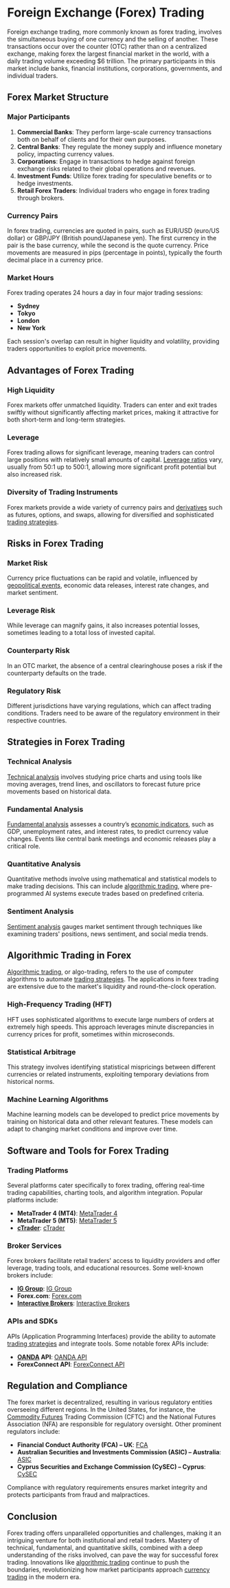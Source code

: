 # Foreign Exchange (Forex) Trading

Foreign exchange trading, more commonly known as forex trading, involves the simultaneous buying of one currency and the selling of another. These transactions occur over the counter (OTC) rather than on a centralized exchange, making forex the largest financial market in the world, with a daily trading volume exceeding $6 trillion. The primary participants in this market include banks, financial institutions, corporations, governments, and individual traders.

## Forex Market Structure

### Major Participants

1. **Commercial Banks**: They perform large-scale currency transactions both on behalf of clients and for their own purposes.
2. **Central Banks**: They regulate the money supply and influence monetary policy, impacting currency values.
3. **Corporations**: Engage in transactions to hedge against foreign exchange risks related to their global operations and revenues.
4. **Investment Funds**: Utilize forex trading for speculative benefits or to hedge investments.
5. **Retail Forex Traders**: Individual traders who engage in forex trading through brokers.

### Currency Pairs

In forex trading, currencies are quoted in pairs, such as EUR/USD (euro/US dollar) or GBP/JPY (British pound/Japanese yen). The first currency in the pair is the base currency, while the second is the quote currency. Price movements are measured in pips (percentage in points), typically the fourth decimal place in a currency price.

### Market Hours

Forex trading operates 24 hours a day in four major trading sessions:
- **Sydney**
- **Tokyo**
- **London**
- **New York**

Each session's overlap can result in higher liquidity and volatility, providing traders opportunities to exploit price movements.

## Advantages of Forex Trading

### High Liquidity

Forex markets offer unmatched liquidity. Traders can enter and exit trades swiftly without significantly affecting market prices, making it attractive for both short-term and long-term strategies.

### Leverage

Forex trading allows for significant leverage, meaning traders can control large positions with relatively small amounts of capital. [Leverage ratios](../l/leverage_ratios.md) vary, usually from 50:1 up to 500:1, allowing more significant profit potential but also increased risk.

### Diversity of Trading Instruments

Forex markets provide a wide variety of currency pairs and [derivatives](../d/derivatives.md) such as futures, options, and swaps, allowing for diversified and sophisticated [trading strategies](../t/trading_strategies.md).

## Risks in Forex Trading

### Market Risk

Currency price fluctuations can be rapid and volatile, influenced by [geopolitical events](../g/geopolitical_events.md), economic data releases, interest rate changes, and market sentiment.

### Leverage Risk

While leverage can magnify gains, it also increases potential losses, sometimes leading to a total loss of invested capital.

### Counterparty Risk

In an OTC market, the absence of a central clearinghouse poses a risk if the counterparty defaults on the trade.

### Regulatory Risk

Different jurisdictions have varying regulations, which can affect trading conditions. Traders need to be aware of the regulatory environment in their respective countries.

## Strategies in Forex Trading

### Technical Analysis

[Technical analysis](../t/technical_analysis.md) involves studying price charts and using tools like moving averages, trend lines, and oscillators to forecast future price movements based on historical data.

### Fundamental Analysis

[Fundamental analysis](../f/fundamental_analysis.md) assesses a country’s [economic indicators](../e/economic_indicators.md), such as GDP, unemployment rates, and interest rates, to predict currency value changes. Events like central bank meetings and economic releases play a critical role.

### Quantitative Analysis

Quantitative methods involve using mathematical and statistical models to make trading decisions. This can include [algorithmic trading](../a/algorithmic_trading.md), where pre-programmed AI systems execute trades based on predefined criteria.

### Sentiment Analysis

[Sentiment analysis](../s/sentiment_analysis.md) gauges market sentiment through techniques like examining traders' positions, news sentiment, and social media trends.

## Algorithmic Trading in Forex

[Algorithmic trading](../a/algorithmic_trading.md), or algo-trading, refers to the use of computer algorithms to automate [trading strategies](../t/trading_strategies.md). The applications in forex trading are extensive due to the market's liquidity and round-the-clock operation.

### High-Frequency Trading (HFT)

HFT uses sophisticated algorithms to execute large numbers of orders at extremely high speeds. This approach leverages minute discrepancies in currency prices for profit, sometimes within microseconds.

### Statistical Arbitrage

This strategy involves identifying statistical mispricings between different currencies or related instruments, exploiting temporary deviations from historical norms.

### Machine Learning Algorithms

Machine learning models can be developed to predict price movements by training on historical data and other relevant features. These models can adapt to changing market conditions and improve over time.

## Software and Tools for Forex Trading

### Trading Platforms

Several platforms cater specifically to forex trading, offering real-time trading capabilities, charting tools, and algorithm integration. Popular platforms include:
- **MetaTrader 4 (MT4)**: [MetaTrader 4](https://www.metatrader4.com/)
- **MetaTrader 5 (MT5)**: [MetaTrader 5](https://www.metatrader5.com/)
- **[cTrader](../c/ctrader.md)**: [cTrader](https://www.ctrader.com/)

### Broker Services

Forex brokers facilitate retail traders' access to liquidity providers and offer leverage, trading tools, and educational resources. Some well-known brokers include:
- **[IG Group](../i/ig_group.md)**: [IG Group](https://www.ig.com/)
- **Forex.com**: [Forex.com](https://www.forex.com/)
- **[Interactive Brokers](../i/interactive_brokers.md)**: [Interactive Brokers](https://www.interactivebrokers.com/)

### APIs and SDKs

APIs (Application Programming Interfaces) provide the ability to automate [trading strategies](../t/trading_strategies.md) and integrate tools. Some notable forex APIs include:
- **[OANDA](../o/oanda.md) API**: [OANDA API](https://developer.oanda.com/)
- **ForexConnect API**: [ForexConnect API](https://fxcodebase.com/)

## Regulation and Compliance

The forex market is decentralized, resulting in various regulatory entities overseeing different regions. In the United States, for instance, the [Commodity Futures](../c/commodity_futures.md) Trading Commission (CFTC) and the National Futures Association (NFA) are responsible for regulatory oversight. Other prominent regulators include:
- **Financial Conduct Authority (FCA) – UK**: [FCA](https://www.fca.org.uk/)
- **Australian Securities and Investments Commission (ASIC) – Australia**: [ASIC](https://www.asic.gov.au/)
- **Cyprus Securities and Exchange Commission (CySEC) – Cyprus**: [CySEC](https://www.cysec.gov.cy/en-GB/home/)

Compliance with regulatory requirements ensures market integrity and protects participants from fraud and malpractices. 

## Conclusion

Forex trading offers unparalleled opportunities and challenges, making it an intriguing venture for both institutional and retail traders. Mastery of technical, fundamental, and quantitative skills, combined with a deep understanding of the risks involved, can pave the way for successful forex trading. Innovations like [algorithmic trading](../a/algorithmic_trading.md) continue to push the boundaries, revolutionizing how market participants approach [currency trading](../c/currency_trading_strategies.md) in the modern era.
